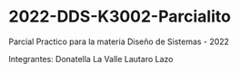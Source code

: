 # 2022-DDS-K3002-Parcialito
Parcial Practico para la materia Diseño de Sistemas - 2022

Integrantes: 
        Donatella La Valle
        Lautaro Lazo
